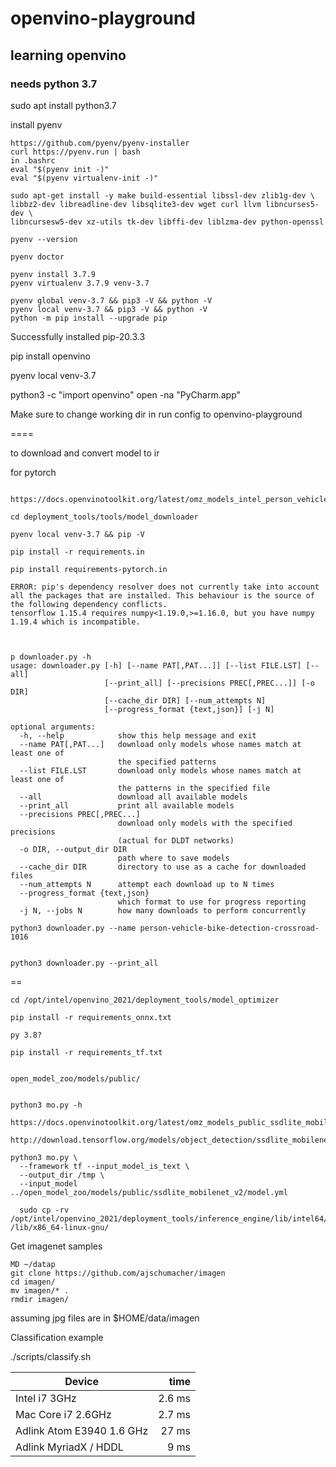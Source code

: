 # openvino-playground

## learning openvino

### needs python 3.7
sudo apt install python3.7

install pyenv
```
https://github.com/pyenv/pyenv-installer
curl https://pyenv.run | bash
in .bashrc
eval "$(pyenv init -)"
eval "$(pyenv virtualenv-init -)"

sudo apt-get install -y make build-essential libssl-dev zlib1g-dev \
libbz2-dev libreadline-dev libsqlite3-dev wget curl llvm libncurses5-dev \
libncursesw5-dev xz-utils tk-dev libffi-dev liblzma-dev python-openssl

pyenv --version

pyenv doctor

pyenv install 3.7.9
pyenv virtualenv 3.7.9 venv-3.7

pyenv global venv-3.7 && pip3 -V && python -V
pyenv local venv-3.7 && pip3 -V && python -V
python -m pip install --upgrade pip
```
Successfully installed pip-20.3.3

pip install openvino

pyenv local venv-3.7

python3 -c "import openvino"
open -na "PyCharm.app"

Make sure to change working dir in run config to openvino-playground


====

to download and convert model to ir

for pytorch

```

https://docs.openvinotoolkit.org/latest/omz_models_intel_person_vehicle_bike_detection_crossroad_1016_description_person_vehicle_bike_detection_crossroad_1016.html

cd deployment_tools/tools/model_downloader

pyenv local venv-3.7 && pip -V

pip install -r requirements.in

pip install requirements-pytorch.in

ERROR: pip's dependency resolver does not currently take into account all the packages that are installed. This behaviour is the source of the following dependency conflicts.
tensorflow 1.15.4 requires numpy<1.19.0,>=1.16.0, but you have numpy 1.19.4 which is incompatible.



p downloader.py -h
usage: downloader.py [-h] [--name PAT[,PAT...]] [--list FILE.LST] [--all]
                     [--print_all] [--precisions PREC[,PREC...]] [-o DIR]
                     [--cache_dir DIR] [--num_attempts N]
                     [--progress_format {text,json}] [-j N]

optional arguments:
  -h, --help            show this help message and exit
  --name PAT[,PAT...]   download only models whose names match at least one of
                        the specified patterns
  --list FILE.LST       download only models whose names match at least one of
                        the patterns in the specified file
  --all                 download all available models
  --print_all           print all available models
  --precisions PREC[,PREC...]
                        download only models with the specified precisions
                        (actual for DLDT networks)
  -o DIR, --output_dir DIR
                        path where to save models
  --cache_dir DIR       directory to use as a cache for downloaded files
  --num_attempts N      attempt each download up to N times
  --progress_format {text,json}
                        which format to use for progress reporting
  -j N, --jobs N        how many downloads to perform concurrently

python3 downloader.py --name person-vehicle-bike-detection-crossroad-1016


python3 downloader.py --print_all
```
==
```
cd /opt/intel/openvino_2021/deployment_tools/model_optimizer

pip install -r requirements_onnx.txt 

py 3.8?

pip install -r requirements_tf.txt 


open_model_zoo/models/public/ 


python3 mo.py -h

https://docs.openvinotoolkit.org/latest/omz_models_public_ssdlite_mobilenet_v2_ssdlite_mobilenet_v2.html

http://download.tensorflow.org/models/object_detection/ssdlite_mobilenet_v2_coco_2018_05_09.tar.gz

python3 mo.py \
  --framework tf --input_model_is_text \
  --output_dir /tmp \
  --input_model ../open_model_zoo/models/public/ssdlite_mobilenet_v2/model.yml

  sudo cp -rv /opt/intel/openvino_2021/deployment_tools/inference_engine/lib/intel64/* /lib/x86_64-linux-gnu/
```
Get imagenet samples
```
MD ~/datap
git clone https://github.com/ajschumacher/imagen
cd imagen/
mv imagen/* .
rmdir imagen/
```
assuming jpg files are in $HOME/data/imagen

Classification example

./scripts/classify.sh

| Device | time |
| -------------------------- | ----: | 
| Intel i7 3GHz  | 2.6 ms |
| Mac Core i7 2.6GHz  | 2.7 ms |
| Adlink Atom E3940 1.6 GHz | 27 ms |
| Adlink MyriadX / HDDL | 9 ms |

